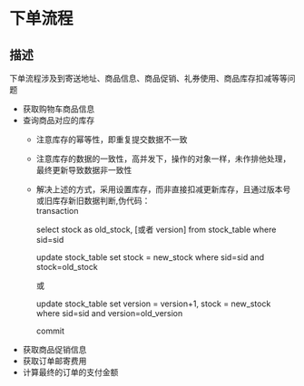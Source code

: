 # 下单流程
## 描述
下单流程涉及到寄送地址、商品信息、商品促销、礼券使用、商品库存扣减等等问题
- 获取购物车商品信息
- 查询商品对应的库存
  - 注意库存的幂等性，即重复提交数据不一致
  - 注意库存的数据的一致性，高并发下，操作的对象一样，未作排他处理，最终更新导致数据非一致性
  - 解决上述的方式，采用设置库存，而非直接扣减更新库存，且通过版本号或旧库存新旧数据判断,伪代码：<br />
    transaction  
    
    select stock as old_stock,  [或者 version]  from stock_table where sid=sid
    
    update  stock_table set stock = new_stock where sid=sid and stock=old_stock
    
    或
    
    update stock_table set version = version+1, stock = new_stock where sid=sid and version=old_version
    
    commit
- 获取商品促销信息
- 获取订单邮寄费用
- 计算最终的订单的支付金额


